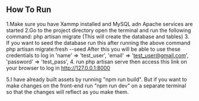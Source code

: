 

## How To Run
1.Make sure you have Xammp installed and MySQL adn Apache services are started
2.Go to the project directory open the terminal and run the following command:
    php artisan migrate (This will create the database and tables)
3. If you want to seed the database run this after running the above command
    php artisan migrate:fresh --seed
    After this you will be able to use these credentials to log in
    'name' => 'test_user',
            'email' => 'test_user@gmail.com',
            'password' => 'test_pass',
4. run php artisan serve then access this link on your browser to log in http://127.0.0.1:8000

5.I have already built assets by running "npm run build". But if you want to make changes on the front-end run "npm run dev" on a separate terminal so that the changes will reflect as you make them.

